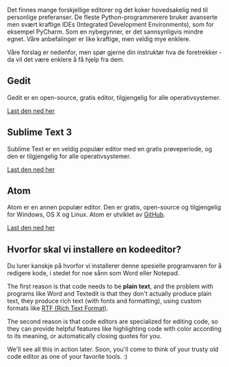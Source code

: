 Det finnes mange forskjellige editorer og det koker hovedsakelig ned til personlige preferanser. De fleste Python-programmerere bruker avanserte men svært kraftige IDEs (Integrated Development Environments), som for eksempel PyCharm. Som en nybegynner, er det sannsynligvis mindre egnet. Våre anbefalinger er like kraftige, men veldig mye enklere.

Våre forslag er nedenfor, men spør gjerne din instruktør hva de foretrekker - da vil det være enklere å få hjelp fra dem.

## Gedit

Gedit er en open-source, gratis editor, tilgjengelig for alle operativsystemer.

[Last den ned her](https://wiki.gnome.org/Apps/Gedit#Download)

## Sublime Text 3

Sublime Text er en veldig populær editor med en gratis prøveperiode, og den er tilgjengelig for alle operativsystemer.

[Last den ned her](https://www.sublimetext.com/3)

## Atom

Atom er en annen populær editor. Den er gratis, open-source og tilgjengelig for Windows, OS X og Linux. Atom er utviklet av [GitHub](https://github.com/).

[Last den ned her](https://atom.io/)

## Hvorfor skal vi installere en kodeeditor?

Du lurer kanskje på hvorfor vi installerer denne spesielle programvaren for å redigere kode, i stedet for noe sånn som Word eller Notepad.

The first reason is that code needs to be **plain text**, and the problem with programs like Word and Textedit is that they don't actually produce plain text, they produce rich text (with fonts and formatting), using custom formats like [RTF (Rich Text Format)](https://en.wikipedia.org/wiki/Rich_Text_Format).

The second reason is that code editors are specialized for editing code, so they can provide helpful features like highlighting code with color according to its meaning, or automatically closing quotes for you.

We'll see all this in action later. Soon, you'll come to think of your trusty old code editor as one of your favorite tools. :)
